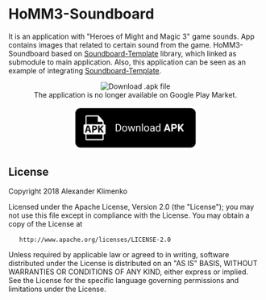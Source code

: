 # HoMM3-Soundboard
It is an application with "Heroes of Might and Magic 3" game sounds. App contains images that related to certain sound from the game. HoMM3-Soundboard based on [Soundboard-Template](https://github.com/ZephyrVentum/Soundboard-Template) library, which linked as submodule to main application. Also, this application can be seen as an example of integrating [Soundboard-Template](https://github.com/ZephyrVentum/Soundboard-Template).

<div align="center">

<img src="preview.png" alt="Download .apk file" height="400"><br>
The application is no longer available on Google Play Market.

<a href="https://github.com/ZephyrVentum/FlappySpinner/raw/master/FlappySpinner.apk">
<img src="download.png" alt="Download .apk file" width="250">
</a>
</div>




## License
Copyright 2018 Alexander Klimenko

   Licensed under the Apache License, Version 2.0 (the "License");
   you may not use this file except in compliance with the License.
   You may obtain a copy of the License at

       http://www.apache.org/licenses/LICENSE-2.0

   Unless required by applicable law or agreed to in writing, software
   distributed under the License is distributed on an "AS IS" BASIS,
   WITHOUT WARRANTIES OR CONDITIONS OF ANY KIND, either express or implied.
   See the License for the specific language governing permissions and
   limitations under the License.